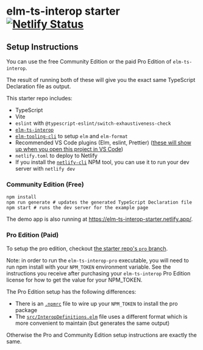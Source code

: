 # elm-ts-interop starter [![Netlify Status](https://api.netlify.com/api/v1/badges/bfc132cb-d50b-494b-8cb1-9c9a8705f2bd/deploy-status)](https://app.netlify.com/sites/elm-ts-interop-starter/deploys)

## Setup Instructions

You can use the free Community Edition or the paid Pro Edition of `elm-ts-interop`.

The result of running both of these will give you the exact same TypeScript Declaration file as output.

This starter repo includes:

- TypeScript
- Vite
- `eslint` with `@typescript-eslint/switch-exhaustiveness-check`
- [`elm-ts-interop`](https://elm-ts-interop.com/)
- [`elm-tooling-cli`](https://github.com/elm-tooling/elm-tooling-cli) to setup `elm` and `elm-format`
- Recommended VS Code plugins (Elm, eslint, Prettier) ([these will show up when you open this project in VS Code](https://code.visualstudio.com/docs/editor/extension-marketplace#_recommended-extensions))
- `netlify.toml` to deploy to Netlify
- If you install the [`netlify-cli`](https://docs.netlify.com/cli/get-started/) NPM tool, you can use it to run your dev server with `netlify dev`

### Community Edition (Free)

```shell
npm install
npm run generate # updates the generated TypeScript Declaration file
npm start # runs the dev server for the example page
```

The demo app is also running at <https://elm-ts-interop-starter.netlify.app/>.

### Pro Edition (Paid)

To setup the pro edition, checkout [the starter repo's `pro` branch](https://github.com/dillonkearns/elm-ts-interop-starter/tree/pro).

Note: in order to run the `elm-ts-interop-pro` executable, you will need to run npm install with your `NPM_TOKEN` environment variable. See the instructions you receive after purchasing your `elm-ts-interop` Pro Edition license for how to get the value for your NPM_TOKEN.

The Pro Edition setup has the following differences:

- There is an [`.npmrc`](https://github.com/dillonkearns/elm-ts-interop-starter/blob/pro/.npmrc) file to wire up your `NPM_TOKEN` to install the pro package
- The [`src/InteropDefinitions.elm`](https://github.com/dillonkearns/elm-ts-interop-starter/blob/pro/src/InteropDefinitions.elm) file uses a different format which is more convenient to maintain (but generates the same output)

Otherwise the Pro and Community Edition setup instructions are exactly the same.
